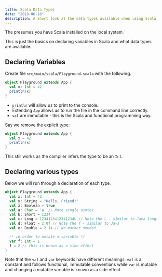 ```yaml
---
title: Scala Data Types
date: "2019-06-18"
description: A short look at the data types available when using Scala.
---
```


The presumes you have Scala installed on the local system.

This is just the basics on declaring variables in Scala and what data types are available.



## Declaring Variables

Create file `src/main/scala/Playground.scala` with the following.

```scala
object Playground extends App {
  val x: Int = 42
  println(x)
}
```

- `println` will allow us to print to the console.
- Extending `App` allows us to run the file in the command line correctly.
- `val` are immutable - this is the Scala and functional programming way.

Say we remove the explicit type:

```scala
object Playground extends App {
  val x = 42
  println(x)
}
```

This still works as the compiler infers the type to be an `Int`.



## Declaring various types

Below we will run through a declaration of each type.

```scala
object Playground extends App {
  val x: Int = 42
  val y: String = "Hello, Friend!"
  val z: Boolean = true
  val a: Char = 'a' // Note single quotes
  val b: Short = 1234
  val c: Long = 1234123412341234L // Note the L - similar to Java longs
  val d: Float = 2.0f // Note the f - similar to Java
  val e: Double = 2.14 // No marker needed

  /* in order to mutate a variable */
  var f: Int = 1
  f = 2 // this is known as a side effect
}
```

Note that the `val` and `var` keywords have different meanings. `val` is a constant and follows functional, immutable conventions while `var` is mutable and changing a mutable variable is known as a side effect.
